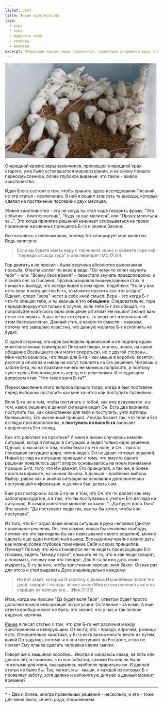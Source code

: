 ```yaml
---
layout: post
title: Живое христианство
tags: 
  - вера
  - воля
  - мудрость неба
  - свобода
  - молитва
excerpt: Очередной кризис веры закончился, произошел очередной крах старого, уже было устоявшегося мировоззрения, и на смену пришло переосмысленное, более глубокое виденье: что такое - живое христианство.
---
```


![мыши-в-коробке](/images/живое-христианство-1.jpeg)

Очередной кризис веры закончился, произошел очередной крах старого, уже было устоявшегося мировоззрения, и на смену пришло переосмысленное, более глубокое виденье: что такое - живое христианство.

Идея блога состоит в том, чтобы хранить здесь исследования Писаний, но эта статья - исключение. В ней я решил записать те выводы, которые сделал на протяжение последних двух месяцев.

Живое христианство - это не когда ты стал чаще говорить фразы: "Это событие - благословение", "Буду за вас молится", или "Прошу молиться за...". Это когда принятие решений начинает основываться на твоем понимании жизненных принципов Б-га и знании Закона.

Все началось с непонимания, почему Б-г игнорирует мои молитвы. Ведь написано:

> Если вы будете иметь веру с горчичное зерно и скажете горе сей: "перейди отсюда туда" и она перейдет (Мф.17:20).

Гор двигать я не просил - была озвучена абсолютно выполнимая просьба. Ответы коллег по вере в виде: "Он чему-то хочет научить тебя" - или: "Всему свое время" - перестали звучать правдоподобно, и я снова сел за Писания. Проанализировав вышеуказанный стих, я пришел к выводу, что всегда видел в нем идею, подобную: "Если у вас есть вера в могущество Б-га, то можете просить все что угодно". Однако, слово "вера" несет в себе иной смысл. Вера - это когда Б-г что-то обещал тебе, и ты веришь в это **обещание**. Следовательно, гора передислоцируется только в случае, если тебе Б-г это обещал. Но попробуйте найти хоть одно обещание об этом? Не нашли? Значит вам не во что верить. А раз не во что верить, то веры нет и молиться об этом бессмысленно. Данный стих, в каком-то смысле - сарказм, потому что заведомо известно, что данную молитву Б-г исполнять не будет.

С одной стороны, эта идея выглядела правильной и ее подтверждали многочисленные примеры из Писаний (люди, молясь, знали, на какое обещание Всевышнего они могут опереться), но с другой стороны... Мне часто казалось, что люди для Б-га - как мыши в коробке: возятся, роются в опилках и никак не могут повлиять на Его решения. Читаешь о заботе Б-га, но на практике ничего не можешь попросить, и поэтому чувствуешь беспомощность перед его решениями. И следующим вопросом стал: "Что такое воля Б-га?".

Переосмысление этого вопроса пришло тогда, когда я был поставлен перед выбором: поступить как мне хочется или поступить правильно.

Воля Б-га не в том, чтобы поступать с тобой, как ему вздумается, а в том, какое решение в данной ситуации видит Он. Есть два варианта: поступить так, как свойственно для тебя и поступить, учтя взгляды Всевышнего, Его жизненный принцип. Иногда бывает так, что твой и Его взгляды противоположны, и **поступить по воле Б-га** означает предпочесть Его взгляд.

Как это работает на практике? У меня в жизни случалось немало ситуаций, когда я попадал в ситуацию и видел только одно решение. Однако, я молился о том, чтобы было по Его воле, и Он... просто показывал ситуацию шире, чем я видел. Он не давал готовых решений. Новый взгляд на ситуацию приводил к тому, что вместо одного решения появлялось два\*: второе основывалось на моем понимании позиции Б-га, того, что Им движет, Его принципов, а так же, в более простом варианте, на знании Закона. А дальше - проблема выбора. Выбор, равно как и анализ ситуации на основании дополнительно поступившей информации, я должен был делать сам.

Еще раз повторюсь: воля Б-га не в том, что Он что-то делает как ему заблагорассудится, а в том, что **ты** поступаешь с учетом Его взгляда на ситуацию. В самой известной молитве сказано: "...Да будет воля Твоя". Это значит: "Да поступают люди так, как ты бы хотел, чтобы они поступали".

Из того, что Б-г отдал даже анализ ситуации в руки человека (диктуя правильное решения, Он, тем самым, лишал бы человека свободы, потому что это выглядело бы как навязывание своего решения), можно сделать еще один интересный вывод: Всевышнему крайне важно дать как можно более глубокое понимание Себя и своих принципов. Почему? Потому что нам становится легче видеть происходящее Его глазами, видеть "между строк", слышать не то, что и как люди говорят, а понимать, почему они это говорят. Для Б-га важно дать свою мудрость, Б-гу важно, чтобы христианин хорошо знал Закон. Он как раз для этого и стал выдавать Духа индивидуально каждому:

> Но вот завет, который Я заключу с домом Израилевым после тех дней, говорит Господь: вложу закон Мой во внутренность их и на сердцах их напишу его... (Иер.31:33)

Итак, когда мы просим "Да будет воля Твоя", ответом будет просто дополнительная информация по ситуации. Остальное - за нами. А еще ответа вообще может не быть: это значит, что у нас и так полное виденье картины.

[Ранее](/почему-бог-не-реагирует-на-молитвы/) я писал статью о том, что для Б-га нет различия между христианином и неверующим. Отчасти, это - правда, впрочем, разница есть. Относительно христиан, у Б-га есть возможность вести их путем, какой Он задумал, потому что они поступают по Его воле, и это не ломает Ему планов сделать человека своим сыном.

Говоря же о мышиной коробке... Иногда я озираюсь назад, на пять или десять лет, и понимаю, что все события, какими бы они ни были тяжелыми для меня, оказывались наиболее правильными. И данной статьи не было бы. Так, может, мы - мыши, о каждой из которых Б-г проявляет заботу, хотя далеко и непонятную для нас в данный момент времени?

-----

\* - Два и более. иногда правильных решений - несколько, и это - тоже для меня было, своего рода, откровением.
